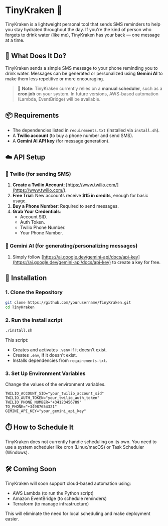 # TinyKraken 🐙
TinyKraken is a lightweight personal tool that sends SMS reminders to help you stay hydrated throughout the day. If you're the kind of person who forgets to drink water (like me), TinyKraken has your back — one message at a time.

## 🧠 What Does It Do?
TinyKraken sends a simple SMS message to your phone reminding you to drink water. Messages can be generated or personalized using **Gemini AI** to make them less repetitive or more encouraging.

> 🔔 **Note:** TinyKraken currently relies on a **manual scheduler**, such as a **cron job** on your system. In future versions, AWS-based automation (Lambda, EventBridge) will be available.

## 📦 Requirements

- The dependencies listed in `requirements.txt` (installed via `install.sh`).
- A **Twilio account** (to buy a phone number and send SMS).
- A **Gemini AI API key** (for message generation).

## ☁️ API Setup

### 🔹 Twilio (for sending SMS)

1. **Create a Twilio Account**: [https://www.twilio.com/](https://www.twilio.com/).
2. **Free Trial**: New accounts receive **$15 in credits**, enough for basic usage.
3. **Buy a Phone Number**: Required to send messages.
4. **Grab Your Credentials**:
   - Account SID.
   - Auth Token.
   - Twilio Phone Number.
   - Your Phone Number.

### 🔹 Gemini AI (for generating/personalizing messages)

1. Simply follow [https://ai.google.dev/gemini-api/docs/api-key](https://ai.google.dev/gemini-api/docs/api-key) to create a key for free.

## 🚀 Installation

### 1. Clone the Repository

```bash
git clone https://github.com/yourusername/TinyKraken.git
cd TinyKraken
```

### 2. Run the install script
```bash
./install.sh
```
This script:
- Creates and activates `.venv` if it doesn't exist.
- Creates `.env`, if it doesn't exist.
- Installs dependencies from `requirements.txt`.

### 3. Set Up Environment Variables
Change the values of the environment variables.

```env
TWILIO_ACCOUNT_SID="your_twilio_account_sid"
TWILIO_AUTH_TOKEN="your_twilio_auth_token"
TWILIO_PHONE_NUMBER="+34123456789"
TO_PHONE="+34987654321"
GEMINI_API_KEY="your_gemini_api_key"
```

## ⏱️ How to Schedule It

TinyKraken does not currently handle scheduling on its own. You need to use a system scheduler like cron (Linux/macOS) or Task Scheduler (Windows).

## 🛠️ Coming Soon
TinyKraken will soon support cloud-based automation using:
- AWS Lambda (to run the Python script)
- Amazon EventBridge (to schedule reminders)
- Terraform (to manage infrastructure)

This will eliminate the need for local scheduling and make deployment easier.
